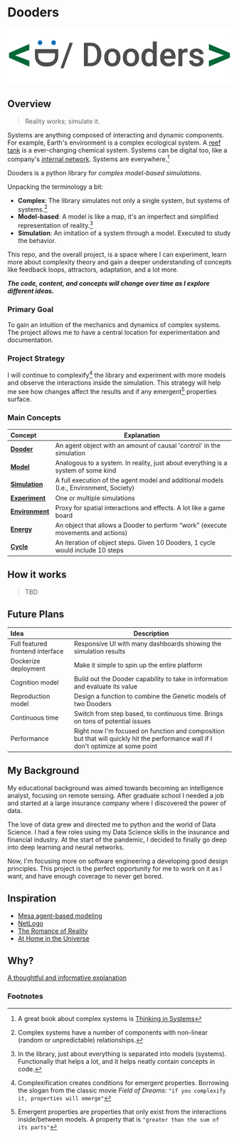 
# Dooders

![dooders logo](./docs/dooder_logo.png)
  
## Overview

> Reality works; simulate it.  

Systems are anything composed of interacting and dynamic components. For example, Earth's environment is a complex ecological system. A [reef tank](https://www.saltwateraquariumblog.com/9-most-important-reef-tank-aquarium-water-parameters/) is a ever-changing chemical system. Systems can be digital too, like a company's [internal network](https://online.visual-paradigm.com/servlet/editor-content/knowledge/network-diagram/what-is-network-diagram/sites/7/2020/03/network-diagram-example-internal-network-diagram.png). Systems are everywhere.[^1]  

Dooders is a python library for *complex model-based simulations*.  

Unpacking the terminology a bit:  

* **Complex**: The library simulates not only a single system, but systems of systems.[^2]  
* **Model-based**: A model is like a map, it's an imperfect and simplified representation of reality.[^3]  
* **Simulation**: An imitation of a system through a model. Executed to study the behavior.  

This repo, and the overall project, is a space where I can experiment, learn more about complexity theory and gain a deeper understanding of concepts like feedback loops, attractors, adaptation, and a lot more.  

***The code, content, and concepts will change over time as I explore different ideas.***  

### Primary Goal

To gain an intuition of the mechanics and dynamics of complex systems. The project allows me to have a central location for experimentation and documentation.  

### Project Strategy

I will continue to complexify[^4] the library and experiment with more models and observe the interactions inside the simulation. This strategy will help me see how changes affect the results and if any emergent[^5] properties surface.  

### Main Concepts

| Concept                                | Explanation                                                                            |
| :------------------------------------- | -------------------------------------------------------------------------------------- |
| [**Dooder**](docs/Dooder.md)           | An agent object with an amount of causal 'control' in the simulation                   |
| [**Model**](docs/Concepts.md#Model)    | Analogous to a system. In reality, just about everything is a system of some kind      |
| [**Simulation**](docs/Simulation.md)   | A full execution of the agent model and additional models (I.e., Environment, Society) |
| [**Experiment**](docs/Experiment.md)   | One or multiple simulations                                                            |
| [**Environment**](docs/Environment.md) | Proxy for spatial interactions and effects. A lot like a game board                    |
| [**Energy**](docs/Energy.md)           | An object that allows a Dooder to perform “work” (execute movements and actions)       |
| [**Cycle**](docs/Concepts.md)          | An iteration of object steps. Given 10 Dooders, 1 cycle would include 10 steps         |
  
## How it works

   > TBD
  
## Future Plans

| Idea                             | Description                                                                                                                        |
| :------------------------------- | ---------------------------------------------------------------------------------------------------------------------------------- |
| Full featured frontend interface | Responsive UI with many dashboards showing the simulation results                                                                  |
| Dockerize deployment             | Make it simple to spin up the entire platform                                                                                      |
| Cognition model                  | Build out the Dooder capability to take in information and evaluate its value                                                      |
| Reproduction model               | Design a function to combine the Genetic models of two Dooders                                                                     |
| Continuous time                  | Switch from step based, to continuous time. Brings on tons of potential issues                                                     |
| Performance                      | Right now I'm focused on function and composition but that will quickly hit the performance wall if I don't optimize at some point |

## My Background

My educational background was aimed towards becoming an intelligence analyst, focusing on remote sensing. After graduate school I needed a job and started at a large insurance company where I discovered the power of data.  

The love of data grew and directed me to python and the world of Data Science. I had a few roles using my Data Science skills in the insurance and financial industry. At the start of the pandemic, I decided to finally go deep into deep learning and neural networks.  

Now, I'm focusing more on software engineering a developing good design principles. This project is the perfect opportunity for me to work on it as I want, and have enough coverage to never get bored.  

## Inspiration

* [Mesa agent-based modeling](https://github.com/projectmesa/mesa)
* [NetLogo](https://github.com/NetLogo/NetLogo)
* [The Romance of Reality](https://www.amazon.com/Romance-Reality-Organizes-Consciousness-Complexity-ebook/dp/B09GW3G45J/ref=tmm_kin_swatch_0?_encoding=UTF8&qid=1661627602&sr=8-2)
* [At Home in the Universe](https://www.amazon.com/At-Home-Universe-Self-Organization-Complexity-ebook/dp/B004VEEO12/ref=tmm_kin_swatch_0?_encoding=UTF8&qid=1661627686&sr=8-1)

## Why?

[A thoughtful and informative explanation](https://media.giphy.com/media/ihvwnO5pHKtyTYQWxU/giphy.gif)  
  
### Footnotes

[^1]: A great book about complex systems is [Thinking in Systems](https://www.amazon.com/Thinking-Systems-Donella-H-Meadows/dp/1603580557/ref=nodl_?dplnkId=c7d91e2b-3d9e-4f2f-b62d-b83301ddb81d)
[^2]: Complex systems have a number of components with non-linear (random or unpredictable) relationships.  
[^3]: In the library, just about everything is separated into models (systems). Functionally that helps a lot, and it helps neatly contain concepts in code.  
[^4]: Complexification creates conditions for emergent properties. Borrowing the slogan from the classic movie *Field of Dreams*: `"if you complexify it, properties will emerge"`  
[^5]: Emergent properties are properties that only exist from the interactions inside/between models. A property that is `"greater than the sum of its parts"`  
